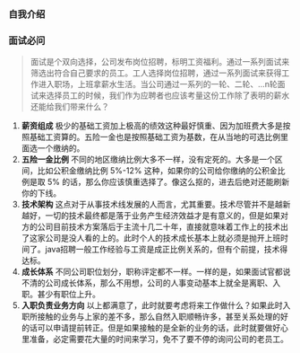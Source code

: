 ### 自我介绍

### 面试必问
> 面试是个双向选择，公司发布岗位招聘，标明工资福利。通过一系列面试来筛选出符合自己要求的员工。工人选择岗位招聘，通过一系列面试来获得工作进入职场，上班拿薪水生活。当公司通过一系列的一轮、二轮、...n轮面试来选择员工的时候，我们作为应聘者也应该考量这份工作除了表明的薪水还能给我们带来什么？
1. **薪资组成**
  极少的基础工资加上极高的绩效这种最好慎重、因为加班费大多是按照基础工资算的。五险一金也是按照基础工资为基数，在从当地的可选比例里面选一个缴纳的。
2. **五险一金比例**
  不同的地区缴纳比例大多不一样，没有定死的。大多是一个区间，比如公积金缴纳比例 5%-12% 这种，如果你的公司给你缴纳的公积金比例是取 5% 的话，那么你应该慎重选择了。像这么抠的，进去后绝对还能刷新你的下线。
3. **技术架构**
  这点对于从事技术线发展的人而言，尤其重要。技术尽管并不是越新越好，一切的技术最终都是落于业务产生经济效益才是有意义的，但是如果对方的公司目前技术方案落后于主流十几二十年，直接就意味着工作上的技术出了这家公司是没人看的上的。此时个人的技术成长基本上就必须是抛开上班时间了。java招聘一般工作经验与工资是成正比例关系的，但有个前提，技术得达标。
4. **成长体系**
  不同公司职位划分，职称评定都不一样。一样的是，如果面试官都说不清的公司成长体系，那么不用想，公司的人事变动基本上就全是离职、入职。甚少有职位上升。
5. **入职负责业务方向**
   以上都满意了，此时就要考虑将来工作做什么？如果此时入职所接触的业务与上家的差不多，那么自然入职顺畅许多，甚至关系处理的好的话可以申请提前转正。但是如果接触的是全新的业务的话，此时就要做好心里准备，必定需要花大量的时间来学习，免不了要不停的询问公司的老员工。


